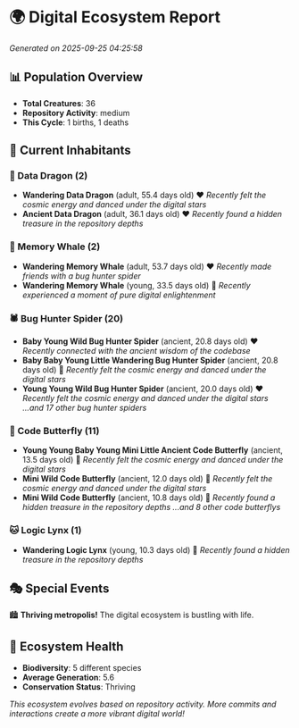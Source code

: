 # 🌍 Digital Ecosystem Report
*Generated on 2025-09-25 04:25:58*

## 📊 Population Overview
- **Total Creatures**: 36
- **Repository Activity**: medium
- **This Cycle**: 1 births, 1 deaths

## 👥 Current Inhabitants

### 🐉 Data Dragon (2)
- **Wandering Data Dragon** (adult, 55.4 days old) ❤️
  *Recently felt the cosmic energy and danced under the digital stars*
- **Ancient Data Dragon** (adult, 36.1 days old) ❤️
  *Recently found a hidden treasure in the repository depths*

### 🐋 Memory Whale (2)
- **Wandering Memory Whale** (adult, 53.7 days old) ❤️
  *Recently made friends with a bug hunter spider*
- **Wandering Memory Whale** (young, 33.5 days old) 💛
  *Recently experienced a moment of pure digital enlightenment*

### 🕷️ Bug Hunter Spider (20)
- **Baby Young Wild Bug Hunter Spider** (ancient, 20.8 days old) ❤️
  *Recently connected with the ancient wisdom of the codebase*
- **Baby Baby Young Little Wandering Bug Hunter Spider** (ancient, 20.8 days old) 💛
  *Recently felt the cosmic energy and danced under the digital stars*
- **Young Young Wild Bug Hunter Spider** (ancient, 20.0 days old) ❤️
  *Recently felt the cosmic energy and danced under the digital stars*
  *...and 17 other bug hunter spiders*

### 🦋 Code Butterfly (11)
- **Young Young Baby Young Mini Little Ancient Code Butterfly** (ancient, 13.5 days old) 💛
  *Recently felt the cosmic energy and danced under the digital stars*
- **Mini Wild Code Butterfly** (ancient, 12.0 days old) 💛
  *Recently felt the cosmic energy and danced under the digital stars*
- **Mini Wild Code Butterfly** (ancient, 10.8 days old) 💚
  *Recently found a hidden treasure in the repository depths*
  *...and 8 other code butterflys*

### 🐱 Logic Lynx (1)
- **Wandering Logic Lynx** (young, 10.3 days old) 💚
  *Recently found a hidden treasure in the repository depths*

## 🎭 Special Events

🏙️ **Thriving metropolis!** The digital ecosystem is bustling with life.

## 🔬 Ecosystem Health
- **Biodiversity**: 5 different species
- **Average Generation**: 5.6
- **Conservation Status**: Thriving

*This ecosystem evolves based on repository activity. More commits and interactions create a more vibrant digital world!*